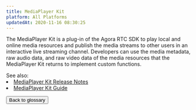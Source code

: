 ```yaml
---
title: MediaPlayer Kit
platform: All Platforms
updatedAt: 2020-11-16 08:30:25
---
```

The MediaPlayer Kit is a plug-in of the Agora RTC SDK to play local and online media resources and publish the media streams to other users in an interactive live streaming channel. Developers can use the media metadata, raw audio data, and raw video data of the media resources that the MediaPlayer Kit returns to implement custom functions.


<div class="alert info">See also:<li><a href="https://docs.agora.io/en/Interactive%20Broadcast/mediaplayer_release_android?platform=Android">MediaPlayer Kit Release Notes</a></li>
<li><a href="https://docs.agora.io/en/Interactive%20Broadcast/mediaplayer_android?platform=Android">MediaPlayer Kit Guide</a></li>
</div>

<a href="./terms"><button>Back to glossary</button></a>